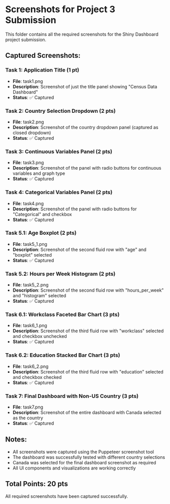 # Screenshots for Project 3 Submission

This folder contains all the required screenshots for the Shiny Dashboard project submission.

## Captured Screenshots:

### Task 1: Application Title (1 pt)
- **File**: task1.png
- **Description**: Screenshot of just the title panel showing "Census Data Dashboard"
- **Status**: ✅ Captured

### Task 2: Country Selection Dropdown (2 pts)
- **File**: task2.png
- **Description**: Screenshot of the country dropdown panel (captured as closed dropdown)
- **Status**: ✅ Captured

### Task 3: Continuous Variables Panel (2 pts)
- **File**: task3.png
- **Description**: Screenshot of the panel with radio buttons for continuous variables and graph type
- **Status**: ✅ Captured

### Task 4: Categorical Variables Panel (2 pts)
- **File**: task4.png
- **Description**: Screenshot of the panel with radio buttons for "Categorical" and checkbox
- **Status**: ✅ Captured

### Task 5.1: Age Boxplot (2 pts)
- **File**: task5_1.png
- **Description**: Screenshot of the second fluid row with "age" and "boxplot" selected
- **Status**: ✅ Captured

### Task 5.2: Hours per Week Histogram (2 pts)
- **File**: task5_2.png
- **Description**: Screenshot of the second fluid row with "hours_per_week" and "histogram" selected
- **Status**: ✅ Captured

### Task 6.1: Workclass Faceted Bar Chart (3 pts)
- **File**: task6_1.png
- **Description**: Screenshot of the third fluid row with "workclass" selected and checkbox unchecked
- **Status**: ✅ Captured

### Task 6.2: Education Stacked Bar Chart (3 pts)
- **File**: task6_2.png
- **Description**: Screenshot of the third fluid row with "education" selected and checkbox checked
- **Status**: ✅ Captured

### Task 7: Final Dashboard with Non-US Country (3 pts)
- **File**: task7.png
- **Description**: Screenshot of the entire dashboard with Canada selected as the country
- **Status**: ✅ Captured

## Notes:
- All screenshots were captured using the Puppeteer screenshot tool
- The dashboard was successfully tested with different country selections
- Canada was selected for the final dashboard screenshot as required
- All UI components and visualizations are working correctly

## Total Points: 20 pts
All required screenshots have been captured successfully.